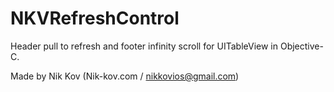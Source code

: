 # NKVRefreshControl

Header pull to refresh and footer infinity scroll for UITableView in Objective-C.

Made by Nik Kov (Nik-kov.com / nikkovios@gmail.com)
